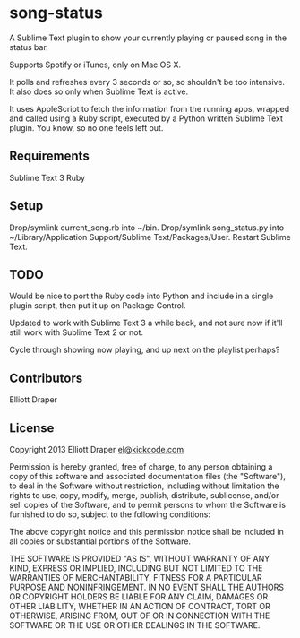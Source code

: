 # song-status

A Sublime Text plugin to show your currently playing or paused song in the status bar.

Supports Spotify or iTunes, only on Mac OS X.

It polls and refreshes every 3 seconds or so, so shouldn't be too intensive. It also does so only when Sublime Text is active.

It uses AppleScript to fetch the information from the running apps, wrapped and called using a Ruby script, executed by a Python written Sublime Text plugin. You know, so no one feels left out.

## Requirements

Sublime Text 3
Ruby

## Setup

Drop/symlink current_song.rb into ~/bin.
Drop/symlink song_status.py into ~/Library/Application Support/Sublime Text/Packages/User.
Restart Sublime Text.

## TODO

Would be nice to port the Ruby code into Python and include in a single plugin script, then put it up on Package Control.

Updated to work with Sublime Text 3 a while back, and not sure now if it'll still work with Sublime Text 2 or not.

Cycle through showing now playing, and up next on the playlist perhaps?

## Contributors

Elliott Draper

## License

Copyright 2013 Elliott Draper <el@kickcode.com>

Permission is hereby granted, free of charge, to any person obtaining
a copy of this software and associated documentation files (the
"Software"), to deal in the Software without restriction, including
without limitation the rights to use, copy, modify, merge, publish,
distribute, sublicense, and/or sell copies of the Software, and to
permit persons to whom the Software is furnished to do so, subject to
the following conditions:

The above copyright notice and this permission notice shall be
included in all copies or substantial portions of the Software.

THE SOFTWARE IS PROVIDED "AS IS", WITHOUT WARRANTY OF ANY KIND,
EXPRESS OR IMPLIED, INCLUDING BUT NOT LIMITED TO THE WARRANTIES OF
MERCHANTABILITY, FITNESS FOR A PARTICULAR PURPOSE AND
NONINFRINGEMENT. IN NO EVENT SHALL THE AUTHORS OR COPYRIGHT HOLDERS BE
LIABLE FOR ANY CLAIM, DAMAGES OR OTHER LIABILITY, WHETHER IN AN ACTION
OF CONTRACT, TORT OR OTHERWISE, ARISING FROM, OUT OF OR IN CONNECTION
WITH THE SOFTWARE OR THE USE OR OTHER DEALINGS IN THE SOFTWARE.